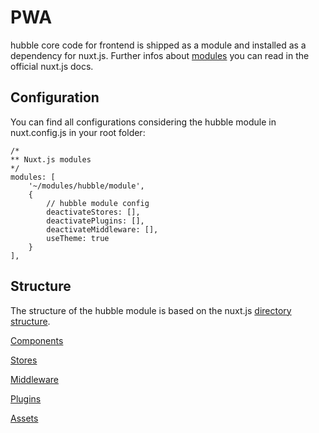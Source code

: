 # PWA

hubble core code for frontend is shipped as a module and installed as a dependency for nuxt.js. Further infos about [modules](https://nuxtjs.org/guide/modules) you can read in the official nuxt.js docs.

## Configuration

You can find all configurations considering the hubble module in nuxt.config.js in your root folder:


```json5
/*
** Nuxt.js modules
*/
modules: [
    '~/modules/hubble/module',
    {
        // hubble module config
        deactivateStores: [],
        deactivatePlugins: [],
        deactivateMiddleware: [],
        useTheme: true
    }
],
```

## Structure

The structure of the hubble module is based on the nuxt.js [directory structure](https://nuxtjs.org/guide/directory-structure). 

[Components](/Module/components.md) 

[Stores](/Module//stores.md)
 
[Middleware](/Module//middlewares.md)
 
[Plugins](/Module//plugins.md)

[Assets](/Module//assets.md) 

